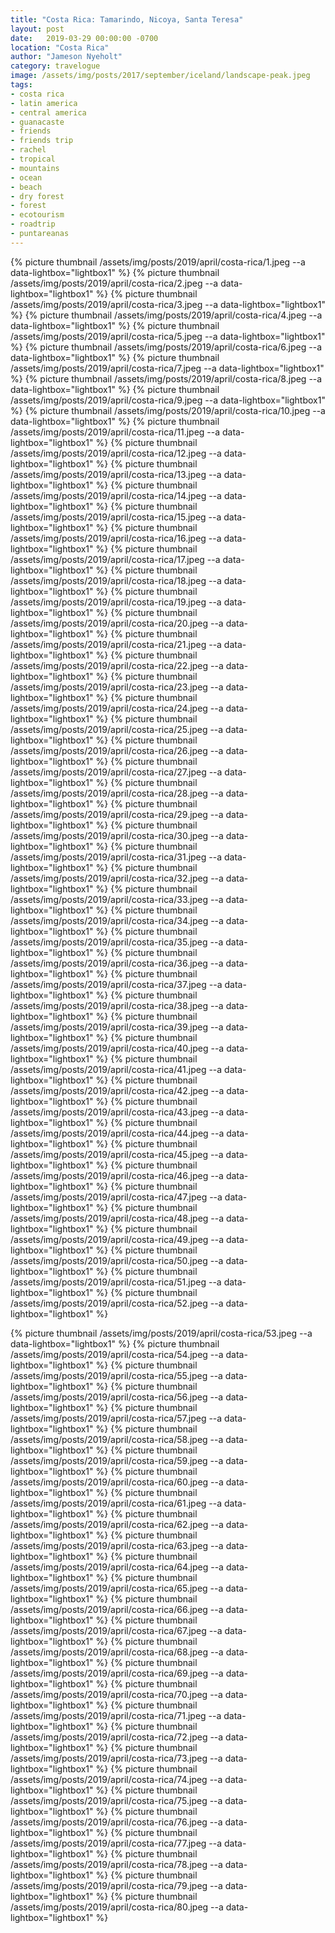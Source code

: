 ```yaml
---
title: "Costa Rica: Tamarindo, Nicoya, Santa Teresa"
layout: post
date:   2019-03-29 00:00:00 -0700
location: "Costa Rica"
author: "Jameson Nyeholt"
category: travelogue
image: /assets/img/posts/2017/september/iceland/landscape-peak.jpeg
tags:
- costa rica
- latin america
- central america
- guanacaste
- friends
- friends trip
- rachel
- tropical
- mountains
- ocean
- beach
- dry forest
- forest
- ecotourism
- roadtrip
- puntareanas
---
```


{% picture thumbnail /assets/img/posts/2019/april/costa-rica/1.jpeg --a data-lightbox="lightbox1" %}
{% picture thumbnail /assets/img/posts/2019/april/costa-rica/2.jpeg --a data-lightbox="lightbox1" %}
{% picture thumbnail /assets/img/posts/2019/april/costa-rica/3.jpeg --a data-lightbox="lightbox1" %}
{% picture thumbnail /assets/img/posts/2019/april/costa-rica/4.jpeg --a data-lightbox="lightbox1" %}
{% picture thumbnail /assets/img/posts/2019/april/costa-rica/5.jpeg --a data-lightbox="lightbox1" %}
{% picture thumbnail /assets/img/posts/2019/april/costa-rica/6.jpeg --a data-lightbox="lightbox1" %}
{% picture thumbnail /assets/img/posts/2019/april/costa-rica/7.jpeg --a data-lightbox="lightbox1" %}
{% picture thumbnail /assets/img/posts/2019/april/costa-rica/8.jpeg --a data-lightbox="lightbox1" %}
{% picture thumbnail /assets/img/posts/2019/april/costa-rica/9.jpeg --a data-lightbox="lightbox1" %}
{% picture thumbnail /assets/img/posts/2019/april/costa-rica/10.jpeg --a data-lightbox="lightbox1" %}
{% picture thumbnail /assets/img/posts/2019/april/costa-rica/11.jpeg --a data-lightbox="lightbox1" %}
{% picture thumbnail /assets/img/posts/2019/april/costa-rica/12.jpeg --a data-lightbox="lightbox1" %}
{% picture thumbnail /assets/img/posts/2019/april/costa-rica/13.jpeg --a data-lightbox="lightbox1" %}
{% picture thumbnail /assets/img/posts/2019/april/costa-rica/14.jpeg --a data-lightbox="lightbox1" %}
{% picture thumbnail /assets/img/posts/2019/april/costa-rica/15.jpeg --a data-lightbox="lightbox1" %}
{% picture thumbnail /assets/img/posts/2019/april/costa-rica/16.jpeg --a data-lightbox="lightbox1" %}
{% picture thumbnail /assets/img/posts/2019/april/costa-rica/17.jpeg --a data-lightbox="lightbox1" %}
{% picture thumbnail /assets/img/posts/2019/april/costa-rica/18.jpeg --a data-lightbox="lightbox1" %}
{% picture thumbnail /assets/img/posts/2019/april/costa-rica/19.jpeg --a data-lightbox="lightbox1" %}
{% picture thumbnail /assets/img/posts/2019/april/costa-rica/20.jpeg --a data-lightbox="lightbox1" %}
{% picture thumbnail /assets/img/posts/2019/april/costa-rica/21.jpeg --a data-lightbox="lightbox1" %}
{% picture thumbnail /assets/img/posts/2019/april/costa-rica/22.jpeg --a data-lightbox="lightbox1" %}
{% picture thumbnail /assets/img/posts/2019/april/costa-rica/23.jpeg --a data-lightbox="lightbox1" %}
{% picture thumbnail /assets/img/posts/2019/april/costa-rica/24.jpeg --a data-lightbox="lightbox1" %}
{% picture thumbnail /assets/img/posts/2019/april/costa-rica/25.jpeg --a data-lightbox="lightbox1" %}
{% picture thumbnail /assets/img/posts/2019/april/costa-rica/26.jpeg --a data-lightbox="lightbox1" %}
{% picture thumbnail /assets/img/posts/2019/april/costa-rica/27.jpeg --a data-lightbox="lightbox1" %}
{% picture thumbnail /assets/img/posts/2019/april/costa-rica/28.jpeg --a data-lightbox="lightbox1" %}
{% picture thumbnail /assets/img/posts/2019/april/costa-rica/29.jpeg --a data-lightbox="lightbox1" %}
{% picture thumbnail /assets/img/posts/2019/april/costa-rica/30.jpeg --a data-lightbox="lightbox1" %}
{% picture thumbnail /assets/img/posts/2019/april/costa-rica/31.jpeg --a data-lightbox="lightbox1" %}
{% picture thumbnail /assets/img/posts/2019/april/costa-rica/32.jpeg --a data-lightbox="lightbox1" %}
{% picture thumbnail /assets/img/posts/2019/april/costa-rica/33.jpeg --a data-lightbox="lightbox1" %}
{% picture thumbnail /assets/img/posts/2019/april/costa-rica/34.jpeg --a data-lightbox="lightbox1" %}
{% picture thumbnail /assets/img/posts/2019/april/costa-rica/35.jpeg --a data-lightbox="lightbox1" %}
{% picture thumbnail /assets/img/posts/2019/april/costa-rica/36.jpeg --a data-lightbox="lightbox1" %}
{% picture thumbnail /assets/img/posts/2019/april/costa-rica/37.jpeg --a data-lightbox="lightbox1" %}
{% picture thumbnail /assets/img/posts/2019/april/costa-rica/38.jpeg --a data-lightbox="lightbox1" %}
{% picture thumbnail /assets/img/posts/2019/april/costa-rica/39.jpeg --a data-lightbox="lightbox1" %}
{% picture thumbnail /assets/img/posts/2019/april/costa-rica/40.jpeg --a data-lightbox="lightbox1" %}
{% picture thumbnail /assets/img/posts/2019/april/costa-rica/41.jpeg --a data-lightbox="lightbox1" %}
{% picture thumbnail /assets/img/posts/2019/april/costa-rica/42.jpeg --a data-lightbox="lightbox1" %}
{% picture thumbnail /assets/img/posts/2019/april/costa-rica/43.jpeg --a data-lightbox="lightbox1" %}
{% picture thumbnail /assets/img/posts/2019/april/costa-rica/44.jpeg --a data-lightbox="lightbox1" %}
{% picture thumbnail /assets/img/posts/2019/april/costa-rica/45.jpeg --a data-lightbox="lightbox1" %}
{% picture thumbnail /assets/img/posts/2019/april/costa-rica/46.jpeg --a data-lightbox="lightbox1" %}
{% picture thumbnail /assets/img/posts/2019/april/costa-rica/47.jpeg --a data-lightbox="lightbox1" %}
{% picture thumbnail /assets/img/posts/2019/april/costa-rica/48.jpeg --a data-lightbox="lightbox1" %}
{% picture thumbnail /assets/img/posts/2019/april/costa-rica/49.jpeg --a data-lightbox="lightbox1" %}
{% picture thumbnail /assets/img/posts/2019/april/costa-rica/50.jpeg --a data-lightbox="lightbox1" %}
{% picture thumbnail /assets/img/posts/2019/april/costa-rica/51.jpeg --a data-lightbox="lightbox1" %}
{% picture thumbnail /assets/img/posts/2019/april/costa-rica/52.jpeg --a data-lightbox="lightbox1" %}

{% picture thumbnail /assets/img/posts/2019/april/costa-rica/53.jpeg --a data-lightbox="lightbox1" %}
{% picture thumbnail /assets/img/posts/2019/april/costa-rica/54.jpeg --a data-lightbox="lightbox1" %}
{% picture thumbnail /assets/img/posts/2019/april/costa-rica/55.jpeg --a data-lightbox="lightbox1" %}
{% picture thumbnail /assets/img/posts/2019/april/costa-rica/56.jpeg --a data-lightbox="lightbox1" %}
{% picture thumbnail /assets/img/posts/2019/april/costa-rica/57.jpeg --a data-lightbox="lightbox1" %}
{% picture thumbnail /assets/img/posts/2019/april/costa-rica/58.jpeg --a data-lightbox="lightbox1" %}
{% picture thumbnail /assets/img/posts/2019/april/costa-rica/59.jpeg --a data-lightbox="lightbox1" %}
{% picture thumbnail /assets/img/posts/2019/april/costa-rica/60.jpeg --a data-lightbox="lightbox1" %}
{% picture thumbnail /assets/img/posts/2019/april/costa-rica/61.jpeg --a data-lightbox="lightbox1" %}
{% picture thumbnail /assets/img/posts/2019/april/costa-rica/62.jpeg --a data-lightbox="lightbox1" %}
{% picture thumbnail /assets/img/posts/2019/april/costa-rica/63.jpeg --a data-lightbox="lightbox1" %}
{% picture thumbnail /assets/img/posts/2019/april/costa-rica/64.jpeg --a data-lightbox="lightbox1" %}
{% picture thumbnail /assets/img/posts/2019/april/costa-rica/65.jpeg --a data-lightbox="lightbox1" %}
{% picture thumbnail /assets/img/posts/2019/april/costa-rica/66.jpeg --a data-lightbox="lightbox1" %}
{% picture thumbnail /assets/img/posts/2019/april/costa-rica/67.jpeg --a data-lightbox="lightbox1" %}
{% picture thumbnail /assets/img/posts/2019/april/costa-rica/68.jpeg --a data-lightbox="lightbox1" %}
{% picture thumbnail /assets/img/posts/2019/april/costa-rica/69.jpeg --a data-lightbox="lightbox1" %}
{% picture thumbnail /assets/img/posts/2019/april/costa-rica/70.jpeg --a data-lightbox="lightbox1" %}
{% picture thumbnail /assets/img/posts/2019/april/costa-rica/71.jpeg --a data-lightbox="lightbox1" %}
{% picture thumbnail /assets/img/posts/2019/april/costa-rica/72.jpeg --a data-lightbox="lightbox1" %}
{% picture thumbnail /assets/img/posts/2019/april/costa-rica/73.jpeg --a data-lightbox="lightbox1" %}
{% picture thumbnail /assets/img/posts/2019/april/costa-rica/74.jpeg --a data-lightbox="lightbox1" %}
{% picture thumbnail /assets/img/posts/2019/april/costa-rica/75.jpeg --a data-lightbox="lightbox1" %}
{% picture thumbnail /assets/img/posts/2019/april/costa-rica/76.jpeg --a data-lightbox="lightbox1" %}
{% picture thumbnail /assets/img/posts/2019/april/costa-rica/77.jpeg --a data-lightbox="lightbox1" %}
{% picture thumbnail /assets/img/posts/2019/april/costa-rica/78.jpeg --a data-lightbox="lightbox1" %}
{% picture thumbnail /assets/img/posts/2019/april/costa-rica/79.jpeg --a data-lightbox="lightbox1" %}
{% picture thumbnail /assets/img/posts/2019/april/costa-rica/80.jpeg --a data-lightbox="lightbox1" %}